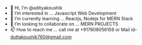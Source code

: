 - 👋 Hi, I’m @adityakoushik
- 👀 I’m interested in ... Javascript Web Development
- 🌱 I’m currently learning ... Reactjs, Nodejs for MERN Stack
- 💞️ I’m looking to collaborate on ... MERN PROJECTS
- 📫 How to reach me ... call me at +917608056159 or Mail id- duttakoushik760@gmail.com

<!---
adityakoushik/adityakoushik is a ✨ special ✨ repository because its `README.md` (this file) appears on your GitHub profile.
You can click the Preview link to take a look at your changes.
--->
